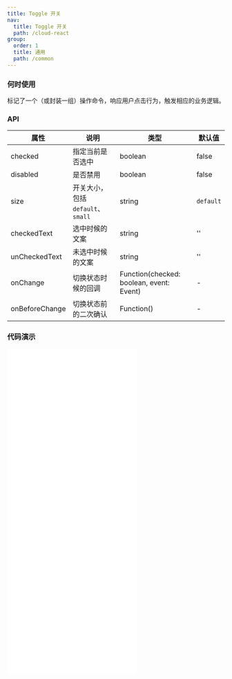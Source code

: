 ```yaml
---
title: Toggle 开关
nav:
  title: Toggle 开关
  path: /cloud-react
group:
  order: 1
  title: 通用
  path: /common
---
```


### 何时使用

标记了一个（或封装一组）操作命令，响应用户点击行为，触发相应的业务逻辑。

### API

| 属性           | 说明                              | 类型                                     | 默认值    |
| -------------- | --------------------------------- | ---------------------------------------- | --------- |
| checked        | 指定当前是否选中                  | boolean                                  | false     |
| disabled       | 是否禁用                          | boolean                                  | false     |
| size           | 开关大小，包括 `default`、`small` | string                                   | `default` |
| checkedText    | 选中时候的文案                    | string                                   | ''        |
| unCheckedText  | 未选中时候的文案                  | string                                   | ''        |
| onChange       | 切换状态时候的回调                | Function(checked: boolean, event: Event) | -         |
| onBeforeChange | 切换状态前的二次确认              | Function()                               | -         |

### 代码演示

<embed src="@components/toggle/demos/basic-toggle.md" />
<embed src="@components/toggle/demos/change.md" />
<embed src="@components/toggle/demos/disabled.md" />
<embed src="@components/toggle/demos/size.md" />
<embed src="@components/toggle/demos/text.md" />
